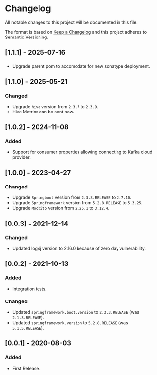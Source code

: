 # Changelog
All notable changes to this project will be documented in this file.

The format is based on [Keep a Changelog](http://keepachangelog.com/en/1.0.0/) and this project adheres to [Semantic Versioning](http://semver.org/spec/v2.0.0.html).

## [1.1.1] - 2025-07-16
###
* Upgrade parent pom to accomodate for new sonatype deployment.

## [1.1.0] - 2025-05-21
### Changed
* Upgrade `hive` version from `2.3.7` to `2.3.9`.
* Hive Metrics can be sent now.

## [1.0.2] - 2024-11-08
### Added
* Support for consumer properties allowing connecting to Kafka cloud provider.

## [1.0.0] - 2023-04-27
### Changed
* Upgrade `Springboot` version from `2.3.3.RELEASE` to `2.7.10`.
* Upgrade `Springframework` version from `5.2.8.RELEASE` to `5.3.25`.
* Upgrade `Mockito` version from `2.25.1` to `3.12.4`.

## [0.0.3] - 2021-12-14
### Changed
* Updated log4j version to 2.16.0 because of zero day vulnerability.

## [0.0.2] - 2021-10-13
### Added
* Integration tests.

### Changed
* Updated `springframework.boot.version` to `2.3.3.RELEASE` (was `2.1.3.RELEASE`).
* Updated `springframework.version` to `5.2.8.RELEASE` (was `5.1.5.RELEASE`).

## [0.0.1] - 2020-08-03
### Added
* First Release.
